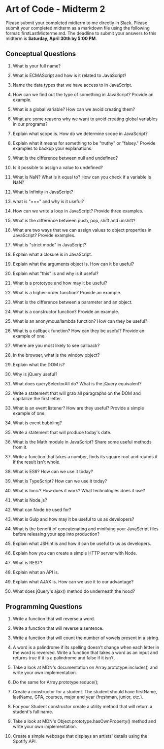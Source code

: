 # Art of Code - Midterm 2
Please submit your completed midterm to me directly in Slack. Please submit your completed midterm as a markdown file using the following format: firstLastMidterme.md. The deadline to submit your answers to this midterm is **Saturday, April 30th by 5:00 PM**.


## Conceptual Questions

1) What is your full name?

2) What is ECMAScript and how is it related to JavaScript?

3) Name the data types that we have access to in JavaScript.

4) How can we find out the type of something in JavaScript? Provide an example.

5) What is a global variable? How can we avoid creating them?

6) What are some reasons why we want to avoid creating global variables in our programs?

7) Explain what scope is. How do we determine scope in JavaScript?

8) Explain what it means for something to be "truthy" or "falsey." Provide examples to backup your explanations.

9) What is the difference between null and undefined?

10) Is it possible to assign a value to undefined?

11) What is NaN? What is it equal to? How can you check if a variable is NaN?

12) What is Infinity in JavaScript?

13) what is "===" and why is it useful?

14) How can we write a loop in JavaScript? Provide three examples.

15) What is the difference between push, pop, shift and unshift?

16) What are two ways that we can assign values to object properties in JavaScript? Provide examples.

17) What is "strict mode" in JavaScript?

18) Explain what a closure is in JavaScript.

19) Explain what the arguments object is. How can it be useful?

20) Explain what "this" is and why is it useful?

21) What is a prototype and how may it be useful?

22) What is a higher-order function? Provide an example.

23) What is the difference between a parameter and an object.

24) What is a constructor function? Provide an example.

25) What is an anonymous/lambda function? How can they be useful?

26) What is a callback function? How can they be useful? Provide an example of one.

27) Where are you most likely to see callback?

28) In the browser, what is the window object?

29) Explain what the DOM is?

30) Why is jQuery useful?

31) What does querySelectorAll do? What is the jQuery equivalent?

32) Write a statement that will grab all paragraphs on the DOM and capitalize the first letter.

33) What is an event listener? How are they useful? Provide a simple example of one.

34) What is event bubbling?

35) Write a statement that will produce today's date.

36) What is the Math module in JavaScript? Share some useful methods from it.

37) Write a function that takes a number, finds its square root and rounds it if the result isn't whole.

38) What is ES6? How can we use it today?

39) What is TypeScript? How can we use it today?

40) What is Ionic? How does it work? What technologies does it use?

41) What is Node.js?

42) What can Node be used for?

42) What is Gulp and how may it be useful to us as developers?

44) What is the benefit of concatenating and minifying your JavaScript files before releasing your app into production?

45) Explain what JSHint is and how it can be useful to us as developers.

46) Explain how you can create a simple HTTP server with Node.

47) What is REST?

48) Explain what an API is.

49) Explain what AJAX is. How can we use it to our advantage?

50) What does jQuery's ajax() method do underneath the hood?


## Programming Questions

1) Write a function that will reverse a word.

2) Write a function that will reverse a sentence.

3) Write a function that will count the number of vowels present in a string.

4) A word is a palindrome if its spelling doesn't change when each letter in the word is reversed. Write a function that takes a word as an input and returns true if it is a palindrome and false if it isn't.

5) Take a look at MDN's documentation on Array.prototype.includes() and write your own implementation.

6) Do the same for Array.prototype.reduce();

7) Create a constructor for a student. The student should have firstName, lastName, GPA, courses, major and year (freshman, junior, etc.).

8) For your Student constructor create a utility method that will return a student's full name.

9) Take a look at MDN's Object.prototype.hasOwnProperty() method and write your own implementation.

10) Create a simple webpage that displays an artists' details using the Spotify API.  
